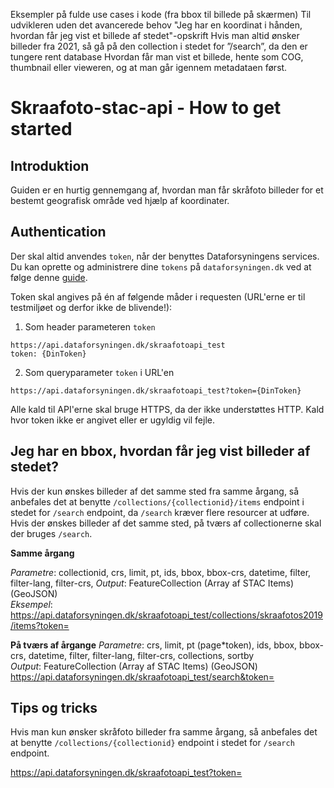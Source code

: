 Eksempler på fulde use cases i kode (fra bbox til billede på skærmen)
Til udvikleren uden det avancerede behov
"Jeg har en koordinat i hånden, hvordan får jeg vist et billede af stedet"-opskrift
Hvis man altid ønsker billeder fra 2021, så gå på den collection i stedet for ”/search”, da den er tungere rent database
Hvordan får man vist et billede, hente som COG, thumbnail eller vieweren, og at man går igennem metadataen først.

# Skraafoto-stac-api - How to get started

## Introduktion

Guiden er en hurtig gennemgang af, hvordan man får skråfoto billeder for et bestemt geografisk område ved hjælp af koordinater.

## Authentication
Der skal altid anvendes `token`, når der benyttes Dataforsyningens services. Du kan oprette og administrere dine `tokens` på `dataforsyningen.dk` ved at følge denne [guide](https://dataforsyningen.dk/news/3808).

Token skal angives på én af følgende måder i requesten (URL'erne er til testmiljøet og derfor ikke de blivende!):
1. Som header parameteren `token`
```
https://api.dataforsyningen.dk/skraafotoapi_test
token: {DinToken}
```
2. Som queryparameter `token` i URL'en
```
https://api.dataforsyningen.dk/skraafotoapi_test?token={DinToken}
```

Alle kald til API'erne skal bruge HTTPS, da der ikke understøttes HTTP. Kald hvor token ikke er angivet eller er ugyldig vil fejle.

## Jeg har en bbox, hvordan får jeg vist billeder af stedet?
Hvis der kun ønskes billeder af det samme sted fra samme årgang, så anbefales det at benytte `/collections/{collectionid}/items` endpoint i stedet for `/search` endpoint, da `/search` kræver flere resourcer at udføre.
Hvis der ønskes billeder af det samme sted, på tværs af collectionerne skal der bruges `/search`.

**Samme årgang**

_Parametre_: collectionid, crs, limit, pt, ids, bbox, bbox-crs, datetime, filter, filter-lang, filter-crs,
_Output_: FeatureCollection (Array af STAC Items) (GeoJSON)  
_Eksempel_: https://api.dataforsyningen.dk/skraafotoapi_test/collections/skraafotos2019/items?token=

**På tværs af årgange**
_Parametre_: crs, limit, pt (page*token), ids, bbox, bbox-crs, datetime, filter, filter-lang, filter-crs, collections, sortby  
_Output_: FeatureCollection (Array af STAC Items) (GeoJSON)
https://api.dataforsyningen.dk/skraafotoapi_test/search&token=

## Tips og tricks
Hvis man kun ønsker skråfoto billeder fra samme årgang, så anbefales det at benytte  `/collections/{collectionid}` endpoint i stedet for `/search` endpoint.

https://api.dataforsyningen.dk/skraafotoapi_test?token=
